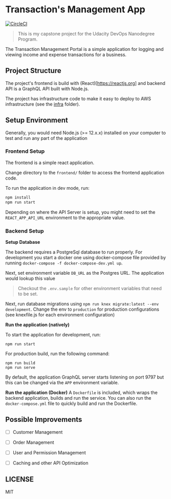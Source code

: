 # Transaction's Management App

[![CircleCI](https://circleci.com/gh/perfectmak/udacity-devops-capstone.svg?style=svg)](https://circleci.com/gh/perfectmak/udacity-devops-capstone)

> This is my capstone project for the Udacity DevOps Nanodegree Program.

The Transaction Management Portal is a simple application for logging and viewing income and expense transactions
for a business.

## Project Structure

The project's frontend is build with (React)[https://reactjs.org] and backend API is a GraphQL API built with Node.js.

The project has infrastructure code to make it easy to deploy to AWS infrastructure (see the [infra](./infra) folder).

## Setup Environment
Generally, you would need Node.js (>= 12.x.x) installed on your computer to test and run any part of the application

### Frontend Setup
The frontend is a simple react application.

Change directory to the `frontend/` folder to access the frontend application code.

To run the application in dev mode, run:

```bash
npm install
npm run start
```

Depending on where the API Server is setup, you might need to set the `REACT_APP_API_URL` environment to the appropriate value.

### Backend Setup

**Setup Database**

The backend requires a PostgreSql database to run properly. For development you start a docker one using docker-compose file provided by running `docker-compose -f docker-compose-dev.yml up`.

Next, set environment variable `DB_URL` as the Postgres URL. The application would lookup this value

> Checkout the `.env.sample` for other environment variables that need to be set.

Next, run database migrations using `npm run knex migrate:latest --env development`. Change the env to `production` for production configurations (see knexfile.js for each environment configuration)

**Run the application (natively)**

To start the application for development, run:
```
npm run start
```

For production build, run the following command:

```
npm run build
npm run serve
```

By default, the application GraphQL server starts listening on port 9797 but this can be changed via the `APP` environment variable.

**Run the application (Docker)**
A `Dockerfile` is included, which wraps the backend application, builds and run the service.
You can also run the `docker-compose.yml` file to quickly build and run the Dockerfile.

## Possible Improvements
- [ ] Customer Management
- [ ] Order Management
- [ ] User and Permission Management
- [ ] Caching and other API Optimization


## LICENSE
MIT